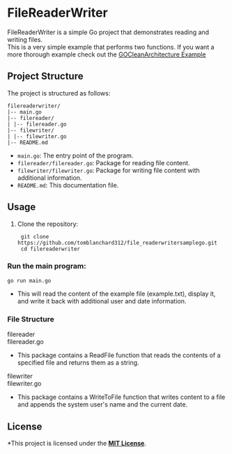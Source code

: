 # FileReaderWriter  

FileReaderWriter is a simple Go project that demonstrates reading and writing files.  
This is a very simple example that performs two functions. 
If you want a more thorough example check out the [GOCleanArchitecture Example](https://github.com/tomblanchard312/GOCleanArchitecture.git)

## Project Structure  

The project is structured as follows:  
```
filereaderwriter/  
|-- main.go  
|-- filereader/  
| |-- filereader.go  
|-- filewriter/  
| |-- filewriter.go  
|-- README.md  
```

- `main.go`: The entry point of the program.    
- `filereader/filereader.go`: Package for reading file content.  
- `filewriter/filewriter.go`: Package for writing file content with additional information.  
- `README.md`: This documentation file.  

## Usage  

1. Clone the repository:
   ```
	git clone https://github.com/tomblanchard312/file_readerwritersamplego.git  
	cd filereaderwriter
   ```

### Run the main program:  

	go run main.go
* This will read the content of the example file (example.txt), display it, and write it back with additional user and date information.  

### File Structure  
filereader  
filereader.go  
* This package contains a ReadFile function that reads the contents of a specified file and returns them as a string.  

filewriter  
filewriter.go  
* This package contains a WriteToFile function that writes content to a file and appends the system user's name and the current date.  


## License  
*This project is licensed under the **[MIT License](https://github.com/tomblanchard312/GoLangFileReaderWriterSample/edit/main/LICENSE)**.
